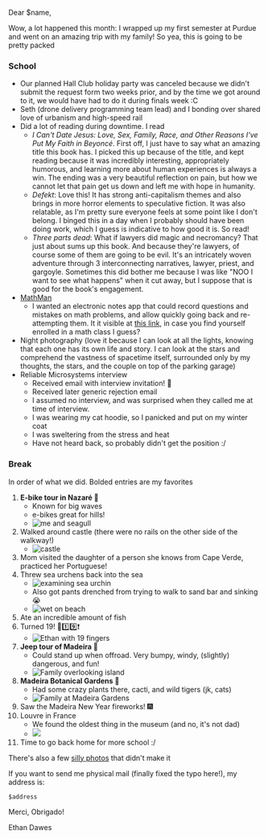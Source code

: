 Dear $name,

Wow, a lot happened this month: I wrapped up my first semester at Purdue and went on an amazing trip with my family! So yea, this is going to be pretty packed

### School

- Our planned Hall Club holiday party was canceled because we didn't submit the request form two weeks prior, and by the time we got around to it, we would have had to do it during finals week :C
- Seth (drone delivery programming team lead) and I bonding over shared love of urbanism and high-speed rail
- Did a lot of reading during downtime. I read
    - _I Can't Date Jesus: Love, Sex, Family, Race, and Other Reasons I've Put My Faith in Beyoncé_. First off, I just have to say what an amazing title this book has. I picked this up because of the title, and kept reading because it was incredibly interesting, appropriately humorous, and learning more about human experiences is always a win. The ending was a very beautiful reflection on pain, but how we cannot let that pain get us down and left me with hope in humanity.
    - _Defekt_: Love this! It has strong anti-capitalism themes and also brings in more horror elements to speculative fiction. It was also relatable, as I'm pretty sure everyone feels at some point like I don't belong. I binged this in a day when I probably should have been doing work, which I guess is indicative to how good it is. So read!
    - _Three parts dead_: What if lawyers did magic and necromancy? That just about sums up this book. And because they're lawyers, of course some of them are going to be evil. It's an intricately woven adventure through 3 interconnecting narratives, lawyer, priest, and gargoyle. Sometimes this did bother me because I was like "NOO I want to see what happens" when it cut away, but I suppose that is good for the book's engagement.
- [MathMan](https://funblaster22.github.io/MathMan)
    - I wanted an electronic notes app that could record questions and mistakes on math problems, and allow quickly going back and re-attempting them. It it visible at [this link](https://funblaster22.github.io/MathMan), in case you find yourself enrolled in a math class I guess?
- Night photography (love it because I can look at all the lights, knowing that each one has its own life and story. I can look at the stars and comprehend the vastness of spacetime itself, surrounded only by my thoughts, the stars, and the couple on top of the parking garage)
- Reliable Microsystems interview
    - Received email with interview invitation! 🥳
    - Received later generic rejection email
    - I assumed no interview, and was surprised when they called me at time of interview.
    - I was wearing my cat hoodie, so I panicked and put on my winter coat
    - I was sweltering from the stress and heat
    - Have not heard back, so probably didn't get the position :/

### Break
In order of what we did. Bolded entries are my favorites

1. **E-bike tour in Nazaré 🥈**
	- Known for big waves
	- e-bikes great for hills!
	- ![me and seagull](https://lh3.googleusercontent.com/pw/ABLVV85tfktP67deKvIje3VOg_e269UJQ9FWOCHZbUjQVMaT7PlcGZiSr6YqQYR0qd9V1ZQiRsrTUXoQPfzQOycIZs_Nz-1fXQ4W9EHoYRtW_OOmFwO22TZ2ndw8Avvi0pXcitFFxx5eAyWpIuVPAXJv_hiaIA=w1156-h869-s-no-gm)
2. Walked around castle (there were no rails on the other side of the walkway!)
	- ![castle](https://lh3.googleusercontent.com/pw/ABLVV849OuKgVtEDYvqccppZuTd6E9_ME4mYuy5FfthV6_2DlEOAnA94xr4zyk-Y8Bvx-whTgSj7iXj73edgpLn0lOEj9YHrhvmv4iFJX2ALiVI2TJ6MX6X_HjbqBih8mmYZmdSshHsJJhTG4W8cIzbVaiJq2w=w1159-h869-s-no-gm)
4. Mom visited the daughter of a person she knows from Cape Verde, practiced her Portuguese!
5. Threw sea urchens back into the sea
	- ![ examining sea urchin](https://lh3.googleusercontent.com/pw/ABLVV87HZayGnT81P7Gf-5N9jxK9wQ1eKIYJS0G_MzCoY_9djtOlO9JNc6pZWZq6n0O-elnvZrnHGcPKgqTd2LlSqIlN5dpuic9SlNsVtLP_BWI_NSYYaDh42rnGG1lRh_K5VTdvDKJKAhzA90rkFyh-FS5lug=w1159-h869-s-no-gm)
	- Also got pants drenched from trying to walk to sand bar and sinking 😭
	- ![wet on beach](https://lh3.googleusercontent.com/pw/ABLVV85AFcJ_FWa9jn2xqmlWhcUVjkGDOiLrryA3qqtAAxj3iL8sGsNgsr5g1kxjUT-hAjucBj9BGvPzrxjzBntljlYzJlidzhNAJVbztgcHI_0mffwYrohp1TK1SgdcMh_XuSd91wVMTlWqm8rGdcJP8-h4iA=w1159-h869-s-no-gm)
6. Ate an incredible amount of fish
7. Turned 19! 🥳1️⃣9️⃣❗
	- ![Ethan with 19 fingers](https://lh3.googleusercontent.com/pw/ABLVV84lxz6EHg8rztEcVqcJ4ORPpDArOyj6xNrTGDh0PEqRo6bMIrIkfDrClHa0qkYwejHWJ93OUOubcpEIGI7ybs2BDsTnCpdjLs877j71O_N2Mm14r6KSAOBcxKd4gNSifWy0Dl_Y7YG3QAkA30NQRDnGaQ=w651-h869-s-no-gm)
8. **Jeep tour of Madeira 🥇**
	- 	Could stand up when offroad. Very bumpy, windy, (slightly) dangerous, and fun!
	- ![Family overlooking island](https://lh3.googleusercontent.com/pw/ABLVV86NryWSfzgjWyb582PjCcsaa5tyQrzhlChsgn73ecc9CHw4VPGcOKFOVYzXT0H9eFWZjVo1PNLZN_eJ_wOKN-cM0brD_biUbL2E0ejh9Wnnl0qHRAMitJdNpN8sqzWfZPEBRa0UuR4q8Cgxm2X9VqaHxg=w1159-h869-s-no-gm)
9. **Madeira Botanical Gardens 🥉**
	- Had some crazy plants there, cacti, and wild tigers (jk, cats)
	- ![Family at Madeira Gardens](https://lh3.googleusercontent.com/pw/ABLVV85ALbh_N6UBi1psMXX0zbnY3mvYPrQR1y0UH665D7QDBEHOdderr9eHUCwLkJsRPShaKsZOm_mBDzFUecHU3daoSdQJcz4cUg2Qu2zaZx3hlk3XRNQ33LAq3QCQT5iI5mI6JMVObAGf-t7Cj8PNukzeNQ=w1159-h869-s-no-gm)
10. Saw the Madeira New Year fireworks! 🎆
11. Louvre in France
	- We found the oldest thing in the museum (and no, it's not dad)
	- ![](https://lh3.googleusercontent.com/pw/ABLVV86Rb7hf-WEb_Yry-OAnc24mSAaL3fCjh5q0jOFmHnaNe4D5DtvsUbl9qe-1UXB9J3DWfZFIPdyc3Fr7Lf46kjxZA5VEi3D0pCOBrfIzJYWW3JSdh9_STAA-pVxRdr3xMI648_vkjSRGaOgNdd2D3dhPxQ=w651-h869-s-no-gm)
12. Time to go back home for more school :/

There's also a few [silly photos](https://photos.app.goo.gl/ktH1rDyyrLCSSsrv9) that didn't make it

If you want to send me physical mail (finally fixed the typo here!), my address is:
```
$address
```

Merci, Obrigado!

Ethan Dawes